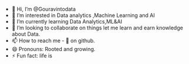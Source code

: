 - 👋 Hi, I’m @Gouravintodata
- 👀 I’m interested in Data analytics ,Machine Learning and AI
- 🌱 I’m currently learning Data Analytics,ML&AI
- 💞️ I’m looking to collaborate on things let me learn and earn knowledge about Data.
- 📫 How to reach me - 🎯 on github.
- 😄 Pronouns: Rooted and growing.
- ⚡ Fun fact: life is

<!---
Gouravintodata/Gouravintodata is a ✨ special ✨ repository because its `README.md` (this file) appears on your GitHub profile.
You can click the Preview link to take a look at your changes.
--->
